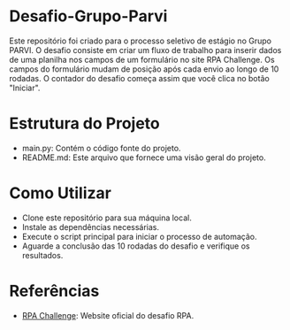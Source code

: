 # Desafio-Grupo-Parvi
Este repositório foi criado para o processo seletivo de estágio no Grupo PARVI. O desafio consiste em criar um fluxo de trabalho para inserir dados de uma planilha nos campos de um formulário no site RPA Challenge. Os campos do formulário mudam de posição após cada envio ao longo de 10 rodadas. O contador do desafio começa assim que você clica no botão "Iniciar".

# Estrutura do Projeto
- main.py: Contém o código fonte do projeto.
- README.md: Este arquivo que fornece uma visão geral do projeto.

# Como Utilizar
- Clone este repositório para sua máquina local.
- Instale as dependências necessárias.
- Execute o script principal para iniciar o processo de automação.
- Aguarde a conclusão das 10 rodadas do desafio e verifique os resultados.

# Referências
- [RPA Challenge](https://rpachallenge.com/): Website oficial do desafio RPA.
